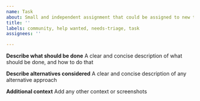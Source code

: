 ```yaml
---
name: Task
about: Small and independent assignment that could be assigned to new team member
title: ''
labels: community, help wanted, needs-triage, task
assignees: ''

---
```


**Describe what should be done**
A clear and concise description of what should be done, and how to do that

**Describe alternatives considered**
A clear and concise description of any alternative approach

**Additional context**
Add any other context or screenshots
